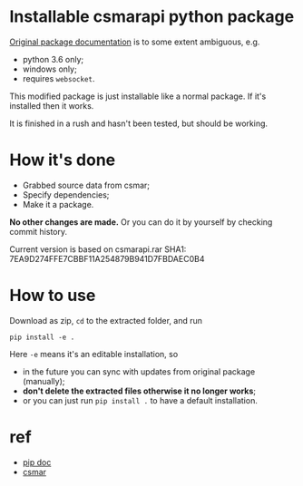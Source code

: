 # Installable csmarapi python package

[Original package documentation](https://cn.gtadata.com/#/support/doc) is to some extent ambiguous, e.g. 

- python 3.6 only;
- windows only;
- requires `websocket`.

This modified package is just installable like a normal package. If it's installed then it works.

It is finished in a rush and hasn't been tested, but should be working.

# How it's done

- Grabbed source data from csmar;
- Specify dependencies;
- Make it a package.

**No other changes are made.** Or you can do it by yourself by checking commit history.

Current version is based on csmarapi.rar SHA1: 7EA9D274FFE7CBBF11A254879B941D7FBDAEC0B4

# How to use

Download as zip, `cd` to the extracted folder, and run 

`pip install -e .` 

Here `-e`  means it's an editable installation, so 

- in the future you can sync with updates from original package (manually);
- **don't delete the extracted files otherwise it no longer works**;
- or you can just run `pip install .` to have a default installation.

# ref
- [pip doc](https://pip.pypa.io/en/stable/cli/pip_install/#options)
- [csmar](https://cn.gtadata.com/#/support/doc)
